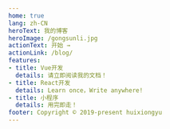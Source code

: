 ```yaml
---
home: true
lang: zh-CN
heroText: 我的博客
heroImage: /gongsunli.jpg
actionText: 开始 →
actionLink: /blog/
features:
- title: Vue开发
  details: 请立即阅读我的文档！
- title: React开发
  details: Learn once，Write anywhere!
- title: 小程序
  details: 用完即走！
footer: Copyright © 2019-present huixiongyu
---
```

